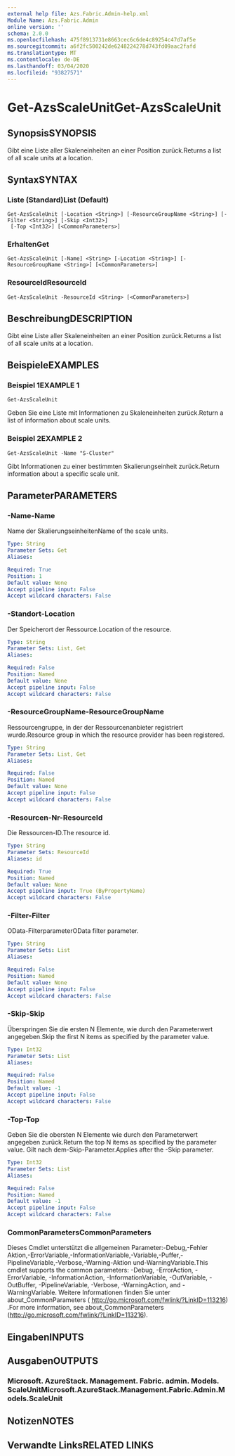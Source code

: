 ```yaml
---
external help file: Azs.Fabric.Admin-help.xml
Module Name: Azs.Fabric.Admin
online version: ''
schema: 2.0.0
ms.openlocfilehash: 475f8913731e8663cec6c6de4c89254c47d7af5e
ms.sourcegitcommit: a6f2fc500242de6248224278d743fd09aac2fafd
ms.translationtype: MT
ms.contentlocale: de-DE
ms.lasthandoff: 03/04/2020
ms.locfileid: "93827571"
---
```

# <span data-ttu-id="439ad-101">Get-AzsScaleUnit</span><span class="sxs-lookup"><span data-stu-id="439ad-101">Get-AzsScaleUnit</span></span>

## <span data-ttu-id="439ad-102">Synopsis</span><span class="sxs-lookup"><span data-stu-id="439ad-102">SYNOPSIS</span></span>
<span data-ttu-id="439ad-103">Gibt eine Liste aller Skaleneinheiten an einer Position zurück.</span><span class="sxs-lookup"><span data-stu-id="439ad-103">Returns a list of all scale units at a location.</span></span>

## <span data-ttu-id="439ad-104">Syntax</span><span class="sxs-lookup"><span data-stu-id="439ad-104">SYNTAX</span></span>

### <span data-ttu-id="439ad-105">Liste (Standard)</span><span class="sxs-lookup"><span data-stu-id="439ad-105">List (Default)</span></span>
```
Get-AzsScaleUnit [-Location <String>] [-ResourceGroupName <String>] [-Filter <String>] [-Skip <Int32>]
 [-Top <Int32>] [<CommonParameters>]
```

### <span data-ttu-id="439ad-106">Erhalten</span><span class="sxs-lookup"><span data-stu-id="439ad-106">Get</span></span>
```
Get-AzsScaleUnit [-Name] <String> [-Location <String>] [-ResourceGroupName <String>] [<CommonParameters>]
```

### <span data-ttu-id="439ad-107">ResourceId</span><span class="sxs-lookup"><span data-stu-id="439ad-107">ResourceId</span></span>
```
Get-AzsScaleUnit -ResourceId <String> [<CommonParameters>]
```

## <span data-ttu-id="439ad-108">Beschreibung</span><span class="sxs-lookup"><span data-stu-id="439ad-108">DESCRIPTION</span></span>
<span data-ttu-id="439ad-109">Gibt eine Liste aller Skaleneinheiten an einer Position zurück.</span><span class="sxs-lookup"><span data-stu-id="439ad-109">Returns a list of all scale units at a location.</span></span>

## <span data-ttu-id="439ad-110">Beispiele</span><span class="sxs-lookup"><span data-stu-id="439ad-110">EXAMPLES</span></span>

### <span data-ttu-id="439ad-111">Beispiel 1</span><span class="sxs-lookup"><span data-stu-id="439ad-111">EXAMPLE 1</span></span>
```
Get-AzsScaleUnit
```

<span data-ttu-id="439ad-112">Geben Sie eine Liste mit Informationen zu Skaleneinheiten zurück.</span><span class="sxs-lookup"><span data-stu-id="439ad-112">Return a list of information about scale units.</span></span>

### <span data-ttu-id="439ad-113">Beispiel 2</span><span class="sxs-lookup"><span data-stu-id="439ad-113">EXAMPLE 2</span></span>
```
Get-AzsScaleUnit -Name "S-Cluster"
```

<span data-ttu-id="439ad-114">Gibt Informationen zu einer bestimmten Skalierungseinheit zurück.</span><span class="sxs-lookup"><span data-stu-id="439ad-114">Return information about a specific scale unit.</span></span>

## <span data-ttu-id="439ad-115">Parameter</span><span class="sxs-lookup"><span data-stu-id="439ad-115">PARAMETERS</span></span>

### <span data-ttu-id="439ad-116">-Name</span><span class="sxs-lookup"><span data-stu-id="439ad-116">-Name</span></span>
<span data-ttu-id="439ad-117">Name der Skalierungseinheiten</span><span class="sxs-lookup"><span data-stu-id="439ad-117">Name of the scale units.</span></span>

```yaml
Type: String
Parameter Sets: Get
Aliases:

Required: True
Position: 1
Default value: None
Accept pipeline input: False
Accept wildcard characters: False
```

### <span data-ttu-id="439ad-118">-Standort</span><span class="sxs-lookup"><span data-stu-id="439ad-118">-Location</span></span>
<span data-ttu-id="439ad-119">Der Speicherort der Ressource.</span><span class="sxs-lookup"><span data-stu-id="439ad-119">Location of the resource.</span></span>

```yaml
Type: String
Parameter Sets: List, Get
Aliases:

Required: False
Position: Named
Default value: None
Accept pipeline input: False
Accept wildcard characters: False
```

### <span data-ttu-id="439ad-120">-ResourceGroupName</span><span class="sxs-lookup"><span data-stu-id="439ad-120">-ResourceGroupName</span></span>
<span data-ttu-id="439ad-121">Ressourcengruppe, in der der Ressourcenanbieter registriert wurde.</span><span class="sxs-lookup"><span data-stu-id="439ad-121">Resource group in which the resource provider has been registered.</span></span>

```yaml
Type: String
Parameter Sets: List, Get
Aliases:

Required: False
Position: Named
Default value: None
Accept pipeline input: False
Accept wildcard characters: False
```

### <span data-ttu-id="439ad-122">-Resourcen-Nr</span><span class="sxs-lookup"><span data-stu-id="439ad-122">-ResourceId</span></span>
<span data-ttu-id="439ad-123">Die Ressourcen-ID.</span><span class="sxs-lookup"><span data-stu-id="439ad-123">The resource id.</span></span>

```yaml
Type: String
Parameter Sets: ResourceId
Aliases: id

Required: True
Position: Named
Default value: None
Accept pipeline input: True (ByPropertyName)
Accept wildcard characters: False
```

### <span data-ttu-id="439ad-124">-Filter</span><span class="sxs-lookup"><span data-stu-id="439ad-124">-Filter</span></span>
<span data-ttu-id="439ad-125">OData-Filterparameter</span><span class="sxs-lookup"><span data-stu-id="439ad-125">OData filter parameter.</span></span>

```yaml
Type: String
Parameter Sets: List
Aliases:

Required: False
Position: Named
Default value: None
Accept pipeline input: False
Accept wildcard characters: False
```

### <span data-ttu-id="439ad-126">-Skip</span><span class="sxs-lookup"><span data-stu-id="439ad-126">-Skip</span></span>
<span data-ttu-id="439ad-127">Überspringen Sie die ersten N Elemente, wie durch den Parameterwert angegeben.</span><span class="sxs-lookup"><span data-stu-id="439ad-127">Skip the first N items as specified by the parameter value.</span></span>

```yaml
Type: Int32
Parameter Sets: List
Aliases:

Required: False
Position: Named
Default value: -1
Accept pipeline input: False
Accept wildcard characters: False
```

### <span data-ttu-id="439ad-128">-Top</span><span class="sxs-lookup"><span data-stu-id="439ad-128">-Top</span></span>
<span data-ttu-id="439ad-129">Geben Sie die obersten N Elemente wie durch den Parameterwert angegeben zurück.</span><span class="sxs-lookup"><span data-stu-id="439ad-129">Return the top N items as specified by the parameter value.</span></span>
<span data-ttu-id="439ad-130">Gilt nach dem-Skip-Parameter.</span><span class="sxs-lookup"><span data-stu-id="439ad-130">Applies after the -Skip parameter.</span></span>

```yaml
Type: Int32
Parameter Sets: List
Aliases:

Required: False
Position: Named
Default value: -1
Accept pipeline input: False
Accept wildcard characters: False
```

### <span data-ttu-id="439ad-131">CommonParameters</span><span class="sxs-lookup"><span data-stu-id="439ad-131">CommonParameters</span></span>
<span data-ttu-id="439ad-132">Dieses Cmdlet unterstützt die allgemeinen Parameter:-Debug,-Fehler Aktion,-ErrorVariable,-InformationVariable,-Variable,-Puffer,-PipelineVariable,-Verbose,-Warning-Aktion und-WarningVariable.</span><span class="sxs-lookup"><span data-stu-id="439ad-132">This cmdlet supports the common parameters: -Debug, -ErrorAction, -ErrorVariable, -InformationAction, -InformationVariable, -OutVariable, -OutBuffer, -PipelineVariable, -Verbose, -WarningAction, and -WarningVariable.</span></span> <span data-ttu-id="439ad-133">Weitere Informationen finden Sie unter about_CommonParameters ( http://go.microsoft.com/fwlink/?LinkID=113216) .</span><span class="sxs-lookup"><span data-stu-id="439ad-133">For more information, see about_CommonParameters (http://go.microsoft.com/fwlink/?LinkID=113216).</span></span>

## <span data-ttu-id="439ad-134">Eingaben</span><span class="sxs-lookup"><span data-stu-id="439ad-134">INPUTS</span></span>

## <span data-ttu-id="439ad-135">Ausgaben</span><span class="sxs-lookup"><span data-stu-id="439ad-135">OUTPUTS</span></span>

### <span data-ttu-id="439ad-136">Microsoft. AzureStack. Management. Fabric. admin. Models. ScaleUnit</span><span class="sxs-lookup"><span data-stu-id="439ad-136">Microsoft.AzureStack.Management.Fabric.Admin.Models.ScaleUnit</span></span>

## <span data-ttu-id="439ad-137">Notizen</span><span class="sxs-lookup"><span data-stu-id="439ad-137">NOTES</span></span>

## <span data-ttu-id="439ad-138">Verwandte Links</span><span class="sxs-lookup"><span data-stu-id="439ad-138">RELATED LINKS</span></span>
